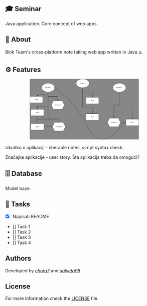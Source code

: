 ## 🎓 Seminar

Java application. Core concept of web apps.

## 📝 About

Blok Team's cross-platform note taking web app written in Java  ♨️

## ⚙️ Features

<div align="center">
  <img src="img/core_concept.jpeg" alt="user diagram" width="69%">
</div>

Ukratko o aplikaciji - sherable notes, script syntax check..

Značajke aplikacije - user story.
Šta aplikacija treba da omogući?

## 🗄️ Database

Model baze.

## 📌 Tasks

- [x] Napisati README  
- [] Task 1  
- [] Task 2  
- [] Task 3  
- [] Task 4  

## Authors

Developed by [*chora7*](https://github.com/chora7) and [*salveta96*](https://github.com/salveta96).

## License

For more information check the [LICENSE](LICENSE) file.
